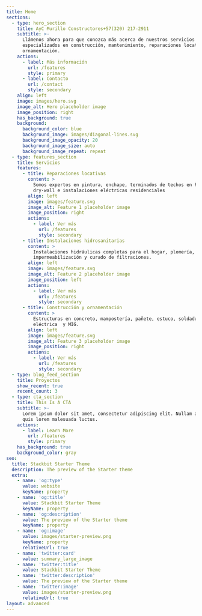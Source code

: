 ```yaml
---
title: Home
sections:
  - type: hero_section
    title: AyC Murillo Constructores+57(320) 217-2911
    subtitle: >-
      Llámenos ahora para que conozca más acerca de nuestros servicios
      especializados en construcción, mantenimiento, reparaciones locativas y
      ornamentación.
    actions:
      - label: Más información
        url: /features
        style: primary
      - label: Contacto
        url: /contact
        style: secondary
    align: left
    image: images/hero.svg
    image_alt: Hero placeholder image
    image_position: right
    has_background: true
    background:
      background_color: blue
      background_image: images/diagonal-lines.svg
      background_image_opacity: 20
      background_image_size: auto
      background_image_repeat: repeat
  - type: features_section
    title: Servicios
    features:
      - title: Reparaciones locativas
        content: >
          Somos expertos en pintura, enchape, terminados de techos en PVC,
          dry-wall e instalaciones eléctricas residenciales
        align: left
        image: images/feature.svg
        image_alt: Feature 1 placeholder image
        image_position: right
        actions:
          - label: Ver más
            url: /features
            style: secondary
      - title: Instalaciones hidrosanitarias
        content: >
          Instalaciones hidráulicas completas para el hogar, plomería,
          impermeabilización y curado de filtraciones.
        align: left
        image: images/feature.svg
        image_alt: Feature 2 placeholder image
        image_position: left
        actions:
          - label: Ver más
            url: /features
            style: secondary
      - title: Construcción y ornamentación
        content: >
          Estructuras en concreto, mampostería, pañete, estuco, soldadura
          eléctrica  y MIG.
        align: left
        image: images/feature.svg
        image_alt: Feature 3 placeholder image
        image_position: right
        actions:
          - label: Ver más
            url: /features
            style: secondary
  - type: blog_feed_section
    title: Proyectos
    show_recent: true
    recent_count: 3
  - type: cta_section
    title: This Is A CTA
    subtitle: >-
      Lorem ipsum dolor sit amet, consectetur adipiscing elit. Nullam a metus
      quis lorem malesuada luctus.
    actions:
      - label: Learn More
        url: /features
        style: primary
    has_background: true
    background_color: gray
seo:
  title: Stackbit Starter Theme
  description: The preview of the Starter theme
  extra:
    - name: 'og:type'
      value: website
      keyName: property
    - name: 'og:title'
      value: Stackbit Starter Theme
      keyName: property
    - name: 'og:description'
      value: The preview of the Starter theme
      keyName: property
    - name: 'og:image'
      value: images/starter-preview.png
      keyName: property
      relativeUrl: true
    - name: 'twitter:card'
      value: summary_large_image
    - name: 'twitter:title'
      value: Stackbit Starter Theme
    - name: 'twitter:description'
      value: The preview of the Starter theme
    - name: 'twitter:image'
      value: images/starter-preview.png
      relativeUrl: true
layout: advanced
---
```

